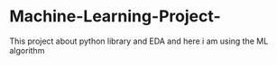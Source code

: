 # Machine-Learning-Project-
This project about  python library and EDA and here i am using the ML algorithm 
